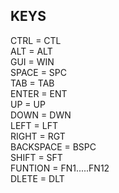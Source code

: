 ## **KEYS**  

    
CTRL  =  CTL  
ALT   =  ALT  
GUI   =  WIN  
SPACE =  SPC  
TAB   =  TAB  
ENTER =  ENT  
UP    =  UP  
DOWN  = DWN  
LEFT  = LFT  
RIGHT = RGT  
BACKSPACE  =  BSPC  
SHIFT = SFT  
FUNTION  =  FN1.....FN12  
DLETE = DLT  
